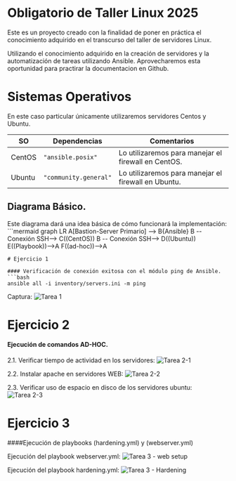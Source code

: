 # Obligatorio de Taller Linux 2025
Este es un proyecto creado con la finalidad de poner en práctica el conocimiento adquirido en el transcurso del taller de servidores Linux.

Utilizando el conocimiento adquirido en la creación de servidores y la automatización de tareas utilizando Ansible. Aprovecharemos esta oportunidad para practirar la documentacion en Github.

# Sistemas Operativos
En este caso particular únicamente utilizaremos servidores Centos y Ubuntu.

|     SO         |           Dependencias        |     Comentarios                  |
|----------------|-------------------------------|----------------|
|CentOS          |`"ansible.posix"`              |Lo utilizaremos para manejar el firewall en CentOS.
|Ubuntu          |`"community.general"`           |Lo utilizaremos para manejar el firewall en Ubuntu.

## Diagrama Básico.

Este diagrama dará una idea básica de cómo funcionará la implementación: ```mermaid
graph LR
A[Bastion-Server Primario] --> B{Ansible}
B -- Conexión SSH--> C((CentOS))
B -- Conexión SSH--> D((Ubuntu))
E((Playbook))-->A
F((ad-hoc))-->A
```
# Ejercicio 1

#### Verificación de conexión exitosa con el módulo ping de Ansible.
```bash
ansible all -i inventory/servers.ini -m ping
```
Captura:
![Tarea 1](../result/Tarea%201.png)
# Ejercicio 2
#### Ejecución de comandos AD-HOC.
2.1. Verificar tiempo de actividad en los servidores:
![Tarea 2-1](../result/Tarea%202-1.png)

2.2. Instalar apache en servidores WEB:
![Tarea 2-2](../result/Tarea%202-2.png)

2.3. Verificar uso de espacio en disco de los servidores ubuntu:
![Tarea 2-3](../result/Tarea%202-3.png)

# Ejercicio 3
####Ejecución de playbooks (hardening.yml) y (webserver.yml)

Ejecución del playbook webserver.yml:
![Tarea 3 - web setup](../result/Tarea%203-web_setup.png)

Ejecución del playbook hardening.yml:
![Tarea 3 - Hardening](../result/Tarea%203-%20Hardening.png)
